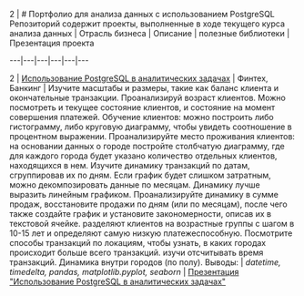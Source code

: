 
2 | # Портфолио для анализа данных с использованием PostgreSQL  Репозиторий содержит проекты, выполненные в ходе текущего курса анализа данных | Отрасль бизнеса | Описание | полезные библиотеки | Презентация проекта

---|---|---|---|---|---

2 | [ Использование PostgreSQL в аналитических задачах]( https://github.com/Mike321345/portfolio_postgre_using/blob/main/kurs_postgre.pdf) |  Финтех, Банкинг | Изучите масштабы и размеры, такие как баланс клиента и окончательные транзакции. Проанализируй возраст клиентов. Можно посмотреть и текущее состояние клиентов, и состояние на момент совершения платежей. Обучение клиентов: можно построить либо гистограмму, либо круговую диаграмму, чтобы увидеть соотношение в процентном выражении. Проанализируйте место проживания клиентов: на основании данных о городе постройте столбчатую диаграмму, где для каждого города будет указано количество отдельных клиентов, находящихся в нем. Изучите динамику транзакций по датам, сгруппировав их по дням. Если график будет слишком затратным, можно декомпозировать данные по месяцам. Динамику лучше выразить линейным графиком. Проанализируйте динамику в сумме продаж, восстановите продажи по дням (или по месяцам), после чего также создайте график и установите закономерности, описав их в текстовой ячейке. разделяют клиентов на возрастные группы с шагом в 10-15 лет и определяют самую низкую платежеспособную. Посмотрите способы транзакций по локациям, чтобы узнать, в каких городах происходит больше всего транзакций. изучи отсчитывать время транзакций. Динамика внутри городов (по полу). Выводы: | _datetime, timedelta, pandas, matplotlib.pyplot, seaborn_ | [Презентация "Использование PostgreSQL в аналитических задачах"](https://github.com/Mike321345/portfolio_postgre_using/blob/main/usage_postgre.pdf)



